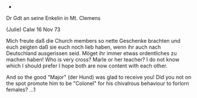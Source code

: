 +
Dr Gdt an seine Enkelin in Mt. Clemens

(Julie) Calw 16 Nov 73

Mich freute daß die Church members so nette Geschenke brachten und euch zeigten daß sie euch noch lieb haben, wenn ihr auch nach Deutschland ausgerissen seid. Möget ihr immer etwas ordentliches zu machen haben! Who is very cross? Marle or her teacher? I do not know which I should prefer I hope both are now content with each other.

And so the good "Major" (der Hund) was glad to receive you! Did you not on the spot promote him to be "Colonel" for his chivalrous behaviour to forlorn females? ...1
